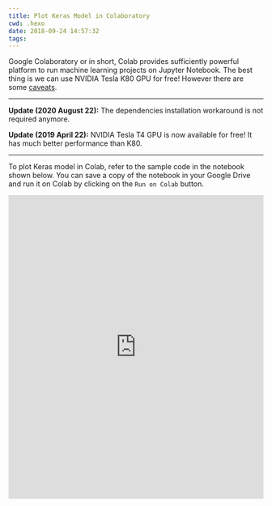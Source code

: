 ```yaml
---
title: Plot Keras Model in Colaboratory
cwd: .hexo
date: 2018-09-24 14:57:32
tags:
---
```


Google Colaboratory or in short, Colab provides sufficiently powerful platform to run machine learning projects on Jupyter Notebook. The best thing is we can use NVIDIA Tesla K80 GPU for free! However there are some [caveats](https://research.google.com/colaboratory/faq.html).

<hr/>

**Update (2020 August 22):** The dependencies installation workaround is not required anymore.

**Update (2019 April 22):** NVIDIA Tesla T4 GPU is now available for free! It has much better performance than K80.

<hr/>

To plot Keras model in Colab, refer to the sample code in the notebook shown below. You can save a copy of the notebook in your Google Drive and run it on Colab by clicking on the `Run on Colab` button.

<iframe height="600" frameborder="0" style="width:100%;max-width:660px;overflow:hidden;background:transparent;" sandbox="allow-modals allow-popups allow-scripts allow-same-origin allow-top-navigation" src="https://replab.io/notebooks/embed/jolks/6cfe2222663de46b9ac02cec3a647079bb3d5a9e"></iframe>

